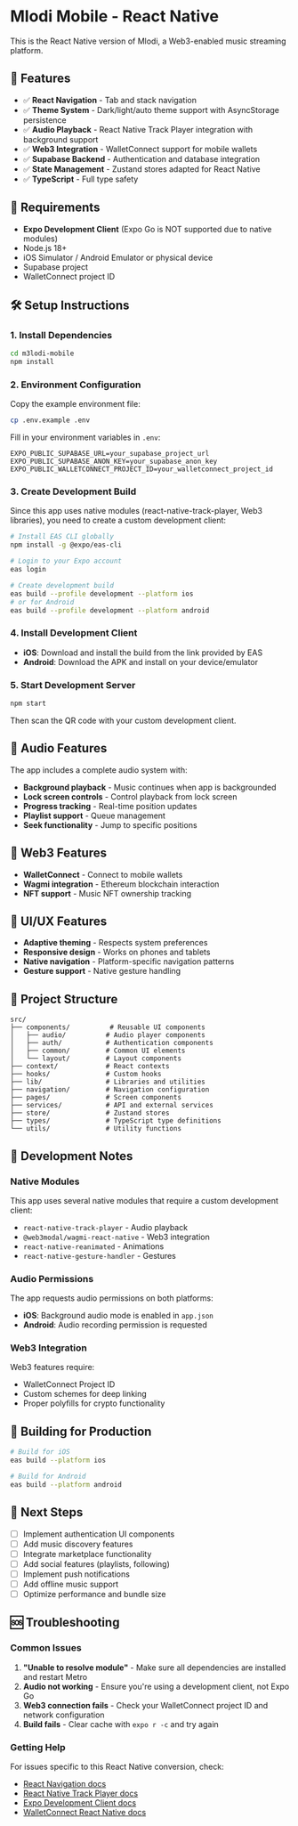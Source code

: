 # Mlodi Mobile - React Native

This is the React Native version of Mlodi, a Web3-enabled music streaming platform.

## 🚀 Features

- ✅ **React Navigation** - Tab and stack navigation
- ✅ **Theme System** - Dark/light/auto theme support with AsyncStorage persistence
- ✅ **Audio Playback** - React Native Track Player integration with background support
- ✅ **Web3 Integration** - WalletConnect support for mobile wallets
- ✅ **Supabase Backend** - Authentication and database integration
- ✅ **State Management** - Zustand stores adapted for React Native
- ✅ **TypeScript** - Full type safety

## 📱 Requirements

- **Expo Development Client** (Expo Go is NOT supported due to native modules)
- Node.js 18+
- iOS Simulator / Android Emulator or physical device
- Supabase project
- WalletConnect project ID

## 🛠 Setup Instructions

### 1. Install Dependencies

```bash
cd m3lodi-mobile
npm install
```

### 2. Environment Configuration

Copy the example environment file:
```bash
cp .env.example .env
```

Fill in your environment variables in `.env`:
```
EXPO_PUBLIC_SUPABASE_URL=your_supabase_project_url
EXPO_PUBLIC_SUPABASE_ANON_KEY=your_supabase_anon_key
EXPO_PUBLIC_WALLETCONNECT_PROJECT_ID=your_walletconnect_project_id
```

### 3. Create Development Build

Since this app uses native modules (react-native-track-player, Web3 libraries), you need to create a custom development client:

```bash
# Install EAS CLI globally
npm install -g @expo/eas-cli

# Login to your Expo account
eas login

# Create development build
eas build --profile development --platform ios
# or for Android
eas build --profile development --platform android
```

### 4. Install Development Client

- **iOS**: Download and install the build from the link provided by EAS
- **Android**: Download the APK and install on your device/emulator

### 5. Start Development Server

```bash
npm start
```

Then scan the QR code with your custom development client.

## 🎵 Audio Features

The app includes a complete audio system with:

- **Background playback** - Music continues when app is backgrounded
- **Lock screen controls** - Control playback from lock screen
- **Progress tracking** - Real-time position updates
- **Playlist support** - Queue management
- **Seek functionality** - Jump to specific positions

## 🔗 Web3 Features

- **WalletConnect** - Connect to mobile wallets
- **Wagmi integration** - Ethereum blockchain interaction
- **NFT support** - Music NFT ownership tracking

## 🎨 UI/UX Features

- **Adaptive theming** - Respects system preferences
- **Responsive design** - Works on phones and tablets
- **Native navigation** - Platform-specific navigation patterns
- **Gesture support** - Native gesture handling

## 📂 Project Structure

```
src/
├── components/          # Reusable UI components
│   ├── audio/          # Audio player components
│   ├── auth/           # Authentication components
│   ├── common/         # Common UI elements
│   └── layout/         # Layout components
├── context/            # React contexts
├── hooks/              # Custom hooks
├── lib/                # Libraries and utilities
├── navigation/         # Navigation configuration
├── pages/              # Screen components
├── services/           # API and external services
├── store/              # Zustand stores
├── types/              # TypeScript type definitions
└── utils/              # Utility functions
```

## 🔧 Development Notes

### Native Modules
This app uses several native modules that require a custom development client:
- `react-native-track-player` - Audio playback
- `@web3modal/wagmi-react-native` - Web3 integration
- `react-native-reanimated` - Animations
- `react-native-gesture-handler` - Gestures

### Audio Permissions
The app requests audio permissions on both platforms:
- **iOS**: Background audio mode is enabled in `app.json`
- **Android**: Audio recording permission is requested

### Web3 Integration
Web3 features require:
- WalletConnect Project ID
- Custom schemes for deep linking
- Proper polyfills for crypto functionality

## 🚀 Building for Production

```bash
# Build for iOS
eas build --platform ios

# Build for Android
eas build --platform android
```

## 📝 Next Steps

- [ ] Implement authentication UI components
- [ ] Add music discovery features
- [ ] Integrate marketplace functionality
- [ ] Add social features (playlists, following)
- [ ] Implement push notifications
- [ ] Add offline music support
- [ ] Optimize performance and bundle size

## 🆘 Troubleshooting

### Common Issues

1. **"Unable to resolve module"** - Make sure all dependencies are installed and restart Metro
2. **Audio not working** - Ensure you're using a development client, not Expo Go
3. **Web3 connection fails** - Check your WalletConnect project ID and network configuration
4. **Build fails** - Clear cache with `expo r -c` and try again

### Getting Help

For issues specific to this React Native conversion, check:
- [React Navigation docs](https://reactnavigation.org/)
- [React Native Track Player docs](https://rntp.dev/)
- [Expo Development Client docs](https://docs.expo.dev/development/introduction/)
- [WalletConnect React Native docs](https://docs.walletconnect.com/web3modal/react-native/about)
